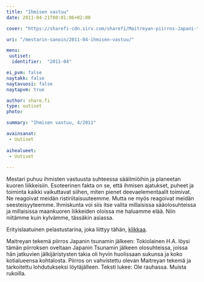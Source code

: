 ```yaml
---
title: "Ihmisen vastuu"
date: 2011-04-21T00:01:06+02:00

cover: "https://sharefi-cdn.sirv.com/sharefi/Maitreyan-piirros-Japani-tsunami-2011.jpg"

uri: "/mestarin-sanoin/2011-04-ihmisen-vastuu/"

menu:
 uutiset:
  identifier:  "2011-04"

ei_pvm: false
naytakk: false
naytavuosi: false
naytapvm: true

author: share.fi
type: uutiset
photo:

summary: "Ihmisen vastuu, 4/2011"

avainsanat:
 - Uutiset
 
aihealueet:
 - Uutiset
 
---
```

<p>Mestari puhuu ihmisten vastuusta suhteessa sääilmiöihin ja planeetan kuoren liikkeisiin. Esoteerinen fakta on se, että ihmisen ajatukset, puheet ja toiminta kaikki vaikuttavat siihen, miten pienet deevaelementaalit toimivat. Ne reagoivat meidän ristiriitaisuuteemme. Mutta ne myös reagoivat meidän seesteisyyteemme. Ihmiskunta voi siis itse valita millaisissa sääolosuhteissa ja millaisissa maankuoren liikkeiden oloissa me haluamme elää. Niin niitämme kuin kylvämme, tässäkin asiassa.</p>
<p>Erityislaatuinen pelastustarina, joka liittyy tähän, <a href="/lisatietoa/ihmeet-ja-merkit/perhepelastus/">klikkaa</a>.</p>
<p class="nosto">Maitreyan tekemä piirros Japanin tsunamin jälkeen: Tokiolainen H.A. löysi tämän piirroksen oveltaan Japanin Tsunamin jälkeen olosuhteissa, joissa hän jatkuvien jälkijäristysten takia oli hyvin huolissaan sukunsa ja koko kotialueensa kohtalosta. Piirros on vahvistettu olevan Maitreyan tekemä ja tarkoitettu lohdutukseksi löytäjälleen. Teksti lukee: Ole rauhassa. Muista rukoilla.</p>